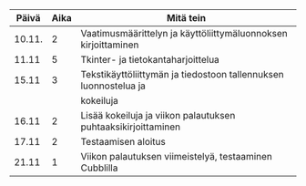 | **Päivä** | **Aika** | **Mitä tein** |
| --------- | -------- | ------------- |
| 10.11. | 2 | Vaatimusmäärittelyn ja käyttöliittymäluonnoksen kirjoittaminen |
| 11.11 | 5 | Tkinter- ja tietokantaharjoittelua
| 15.11 | 3 | Tekstikäyttöliittymän ja tiedostoon tallennuksen  luonnostelua ja 
|       |   | kokeiluja
| 16.11 | 2 | Lisää kokeiluja ja viikon palautuksen puhtaaksikirjoittaminen
| 17.11 | 2 | Testaamisen aloitus
| 21.11 | 1 | Viikon palautuksen viimeistelyä, testaaminen Cubblilla
